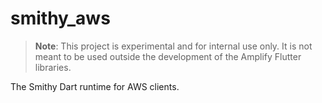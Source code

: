 # smithy_aws

> **Note**: This project is experimental and for internal use only. It is not meant to be used outside the development of the Amplify Flutter libraries.

The Smithy Dart runtime for AWS clients.
